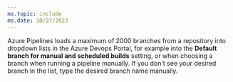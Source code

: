 ```yaml
---
ms.topic: include
ms.date: 10/27/2023
---
```


Azure Pipelines loads a maximum of 2000 branches from a repository into dropdown lists in the Azure Devops Portal, for example into the **Default branch for manual and scheduled builds** setting, or when choosing a branch when running a pipeline manually. If you don't see your desired branch in the list, type the desired branch name manually.
